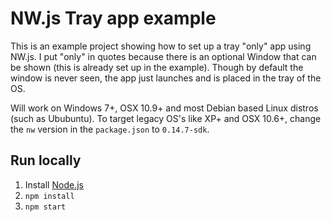 # NW.js Tray app example

This is an example project showing how to set up a tray "only" app using NW.js. I put "only" in quotes because there is an optional Window that can be shown (this is already set up in the example). Though by default the window is never seen, the app just launches and is placed in the tray of the OS.

Will work on Windows 7+, OSX 10.9+ and most Debian based Linux distros (such as Ububuntu). To target legacy OS's like XP+ and OSX 10.6+, change the `nw` version in the `package.json` to `0.14.7-sdk`.

## Run locally

1. Install [Node.js](https://nodejs.org)
1. `npm install`
1. `npm start`
